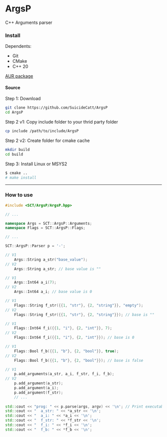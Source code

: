 # ArgsP
C++ Arguments parser

### Install
Dependents:
- Git
- CMake
- C++ 20

[AUR package](https://aur.archlinux.org/packages/sct_argsp)

#### Source
Step 1: Download
```bash
git clone https://github.com/SuicideCatt/ArgsP
cd ArgsP
```

Step 2 v1: Copy include folder to your thrid party folder
``` bash
cp include /path/to/include/ArgsP
```

Step 2 v2: Create folder for cmake cache
``` bash
mkdir build
cd build
```

Step 3: Install Linux or MSYS2
```bash
$ cmake ..
# make install
```
-- -
### How to use
```cpp
#include <SCT/ArgsP/ArgsP.hpp>

// ...

namespace Args = SCT::ArgsP::Arguments;
namespace Flags = SCT::ArgsP::Flags;

// ...

SCT::ArgsP::Parser p = '-';

// V1
	Args::String a_str("base_value");
// V2
	Args::String a_str; // base value is ""

// V1
	Args::Int64 a_i(7);
// V2
	Args::Int64 a_i; // base value is 0

// V1
	Flags::String f_str({{1, "str"}, {2, "string"}}, "empty");
// V2
	Flags::String f_str({{1, "str"}, {2, "string"}}); // base is ""

// V1
	Flags::Int64 f_i({{1, "i"}, {2, "int"}}, 7);
// V2
	Flags::Int64 f_i({{1, "i"}, {2, "int"}}); // base is 0

// V1
	Flags::Bool f_b({{1, "b"}, {2, "bool"}}, true);
// V2
	Flags::Bool f_b({{1, "b"}, {2, "bool"}}); // base is false

// V1
	p.add_arguments(a_str, a_i, f_str, f_i, f_b);
// V2
	p.add_argument(a_str);
	p.add_argument(a_i);
	p.add_argument(f_str);
	// ...
	
std::cout << "prog: " << p.parse(args, argv) << '\n'; // Print executable file name
std::cout << "  a_str: " << *a_str << '\n';
std::cout << "  a_i: " << *a_i << '\n';
std::cout << "  f_str: " << *f_str << '\n';
std::cout << "  f_i: " << *f_i << '\n';
std::cout << "  f_b: " << *f_b << '\n';
```
